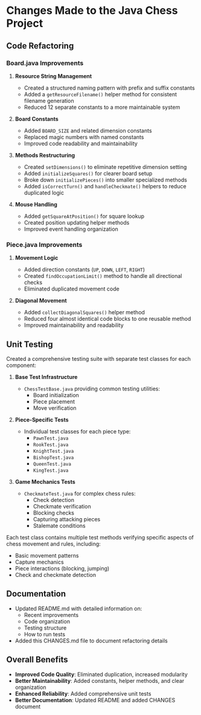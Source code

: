 # Changes Made to the Java Chess Project

## Code Refactoring

### Board.java Improvements
1. **Resource String Management**
   - Created a structured naming pattern with prefix and suffix constants
   - Added a `getResourceFilename()` helper method for consistent filename generation
   - Reduced 12 separate constants to a more maintainable system

2. **Board Constants**
   - Added `BOARD_SIZE` and related dimension constants
   - Replaced magic numbers with named constants
   - Improved code readability and maintainability

3. **Methods Restructuring**
   - Created `setDimensions()` to eliminate repetitive dimension setting
   - Added `initializeSquares()` for clearer board setup
   - Broke down `initializePieces()` into smaller specialized methods
   - Added `isCorrectTurn()` and `handleCheckmate()` helpers to reduce duplicated logic

4. **Mouse Handling**
   - Added `getSquareAtPosition()` for square lookup
   - Created position updating helper methods
   - Improved event handling organization

### Piece.java Improvements
1. **Movement Logic**
   - Added direction constants (`UP`, `DOWN`, `LEFT`, `RIGHT`)
   - Created `findOccupationLimit()` method to handle all directional checks
   - Eliminated duplicated movement code

2. **Diagonal Movement**
   - Added `collectDiagonalSquares()` helper method
   - Reduced four almost identical code blocks to one reusable method
   - Improved maintainability and readability

## Unit Testing

Created a comprehensive testing suite with separate test classes for each component:

1. **Base Test Infrastructure**
   - `ChessTestBase.java` providing common testing utilities:
     - Board initialization
     - Piece placement
     - Move verification

2. **Piece-Specific Tests**
   - Individual test classes for each piece type:
     - `PawnTest.java`
     - `RookTest.java`
     - `KnightTest.java`
     - `BishopTest.java`
     - `QueenTest.java`
     - `KingTest.java`

3. **Game Mechanics Tests**
   - `CheckmateTest.java` for complex chess rules:
     - Check detection
     - Checkmate verification
     - Blocking checks
     - Capturing attacking pieces
     - Stalemate conditions

Each test class contains multiple test methods verifying specific aspects of chess movement and rules, including:
- Basic movement patterns
- Capture mechanics
- Piece interactions (blocking, jumping)
- Check and checkmate detection

## Documentation
- Updated README.md with detailed information on:
  - Recent improvements
  - Code organization
  - Testing structure
  - How to run tests
- Added this CHANGES.md file to document refactoring details

## Overall Benefits
- **Improved Code Quality**: Eliminated duplication, increased modularity
- **Better Maintainability**: Added constants, helper methods, and clear organization
- **Enhanced Reliability**: Added comprehensive unit tests
- **Better Documentation**: Updated README and added CHANGES document 